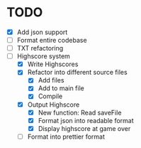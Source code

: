 # TODO

* [x] Add json support
* [ ] Format entire codebase
* [ ] TXT refactoring
* [ ] Highscore system
  * [x] Write Highscores
  * [x] Refactor into different source files
    * [x] Add files
    * [x] Add to main file
    * [x] Compile
  * [x] Output Highscore
    * [x] New function: Read saveFile
    * [x] Format json into readable format
    * [x] Display highscore at game over
  * [ ] Format into prettier format
